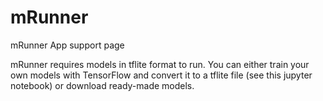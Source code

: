 # mRunner
mRunner App support page

mRunner requires models in tflite format to run. You can either train your own models with TensorFlow and convert it to a tflite file (see this jupyter notebook) or download ready-made models.
